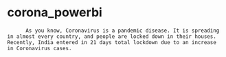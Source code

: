 # corona_powerbi
          As you know, Coronavirus is a pandemic disease. It is spreading in almost every country, and people are locked down in their houses. Recently, India entered in 21 days total lockdown due to an increase in Coronavirus cases.
